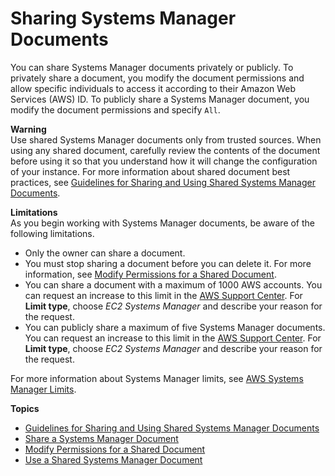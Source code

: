 # Sharing Systems Manager Documents<a name="ssm-sharing"></a>

You can share Systems Manager documents privately or publicly\. To privately share a document, you modify the document permissions and allow specific individuals to access it according to their Amazon Web Services \(AWS\) ID\. To publicly share a Systems Manager document, you modify the document permissions and specify `All`\. 

**Warning**  
Use shared Systems Manager documents only from trusted sources\. When using any shared document, carefully review the contents of the document before using it so that you understand how it will change the configuration of your instance\. For more information about shared document best practices, see [Guidelines for Sharing and Using Shared Systems Manager Documents](ssm-before-you-share.md)\. 

**Limitations**  
As you begin working with Systems Manager documents, be aware of the following limitations\.
+ Only the owner can share a document\.
+ You must stop sharing a document before you can delete it\. For more information, see [Modify Permissions for a Shared Document](ssm-share-modify.md)\.
+ You can share a document with a maximum of 1000 AWS accounts\. You can request an increase to this limit in the [AWS Support Center](https://console.aws.amazon.com/support/home#/case/create?issueType=service-limit-increase)\. For **Limit type**, choose *EC2 Systems Manager* and describe your reason for the request\.
+ You can publicly share a maximum of five Systems Manager documents\. You can request an increase to this limit in the [AWS Support Center](https://console.aws.amazon.com/support/home#/case/create?issueType=service-limit-increase)\. For **Limit type**, choose *EC2 Systems Manager* and describe your reason for the request\.

For more information about Systems Manager limits, see [AWS Systems Manager Limits](https://docs.aws.amazon.com/general/latest/gr/aws_service_limits.html#limits_ssm)\.

**Topics**
+ [Guidelines for Sharing and Using Shared Systems Manager Documents](ssm-before-you-share.md)
+ [Share a Systems Manager Document](ssm-how-to-share.md)
+ [Modify Permissions for a Shared Document](ssm-share-modify.md)
+ [Use a Shared Systems Manager Document](ssm-using-shared.md)